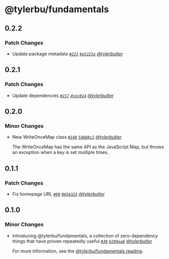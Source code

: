 # @tylerbu/fundamentals

## 0.2.2

### Patch Changes

- Update package metadata _[`#221`](https://github.com/tylerbutler/tools-monorepo/pull/221) [`9e5225a`](https://github.com/tylerbutler/tools-monorepo/commit/9e5225abfb67af1575af13dff60830d8da28eafd) [@tylerbutler](https://github.com/tylerbutler)_

## 0.2.1

### Patch Changes

- Update dependencies _[`#217`](https://github.com/tylerbutler/tools-monorepo/pull/217) [`dcec014`](https://github.com/tylerbutler/tools-monorepo/commit/dcec014dfb70e5804a7535b5b8b9a3406f3e623d) [@tylerbutler](https://github.com/tylerbutler)_

## 0.2.0

### Minor Changes

- New WriteOnceMap class _[`#148`](https://github.com/tylerbutler/tools-monorepo/pull/148) [`5d688c2`](https://github.com/tylerbutler/tools-monorepo/commit/5d688c20a5f4648ead495ea6d3a4c01430346b2a) [@tylerbutler](https://github.com/tylerbutler)_

  The WriteOnceMap has the same API as the JavaScript Map, but throws an exception when a key is set multiple times.

## 0.1.1

### Patch Changes

- Fix homepage URL _[`#99`](https://github.com/tylerbutler/tools-monorepo/pull/99) [`0654323`](https://github.com/tylerbutler/tools-monorepo/commit/06543231947fa5267863e5467d5837a51cf3d44b) [@tylerbutler](https://github.com/tylerbutler)_

## 0.1.0

### Minor Changes

- Introducing @tylerbu/fundamentals, a collection of zero-dependency things that have proven repeatedly useful _[`#30`](https://github.com/tylerbutler/tools-monorepo/pull/30) [`6299aa8`](https://github.com/tylerbutler/tools-monorepo/commit/6299aa8669bb424d9c0411a3e77a3a7903401344) [@tylerbutler](https://github.com/tylerbutler)_

  For more information, see the [@tylerbu/fundamentals readme](https://github.com/tylerbutler/tools-monorepo/blob/main/packages/fundamentals/README.md).

